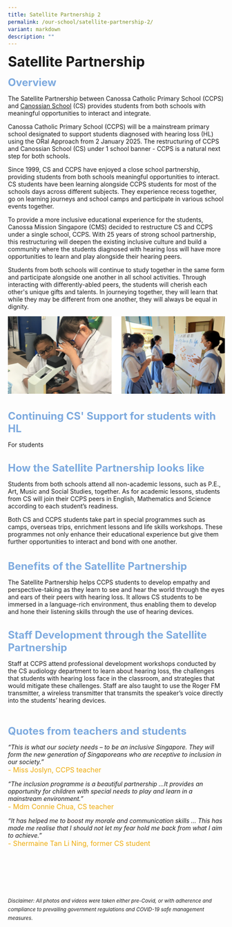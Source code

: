 ```yaml
---
title: Satellite Partnership 2
permalink: /our-school/satellite-partnership-2/
variant: markdown
description: ""
---
```

<b><font size="6">Satellite Partnership</font></b>

<b><font size="5" color="#7daadf">Overview</font></b>

The Satellite Partnership between Canossa Catholic Primary School (CCPS) and&nbsp;[Canossian School](http://www.canossian.edu.sg/)&nbsp;(CS) provides students from both schools with meaningful opportunities to interact and integrate.&nbsp;

Canossa Catholic Primary School (CCPS) will be a mainstream primary school designated to support students diagnosed with hearing loss (HL) using the ORal Approach from 2 January 2025. The restructuring of CCPS and Canossian School (CS) under 1 school banner - CCPS is a natural next step for both schools. 

Since 1999, CS and CCPS have enjoyed a close school partnership, providing students from both schools meaningful opportunities to interact. CS students have been learning alongside CCPS students for most of the schools days across different subjects. They experience recess together, go on learning journeys and school camps and participate in various school events together. 

To provide a more inclusive educational experience for the students, Canossa Mission Singapore (CMS) decided to restructure CS and CCPS under a single school, CCPS. With 25 years of strong school partnership, this restructuring will deepen the existing inclusive culture and build a community where the students diagnosed with hearing loss will have more opportunities to learn and play alongside their hearing peers. 

Students from both schools will continue to study together in the same form and participate alongside one another in all school activities. Through interacting with differently-abled peers, the students will cherish each other's unique gifts and talents. In journeying together, they will learn that while they may be different from one another, they will always be equal in dignity. 


<center>

<img src="/images/Our%20School/Satellite%201.png">

</center>

<br>
<br>
<b><font size="5" color="#7daadf">Continuing CS' Support for students with HL</font></b> 

For students 
<br>
<br>

<b><font size="5" color="#7daadf">How the Satellite Partnership looks like</font></b>

Students from both schools attend all non-academic lessons, such as P.E., Art, Music and Social Studies, together. As for academic lessons, students from CS will join their CCPS peers in English, Mathematics and Science according to each student’s readiness.&nbsp;  
  
Both CS and CCPS students take part in special programmes such as camps, overseas trips, enrichment lessons and life skills workshops. These programmes not only enhance their educational experience but give them further opportunities to interact and bond with one another.  
<br>
<br>
<b><font size="5" color="#7daadf">Benefits of the Satellite Partnership</font></b> 

The Satellite Partnership helps CCPS students to develop empathy and perspective-taking as they learn to see and hear the world through the eyes and ears of their peers with hearing loss. It allows CS students to be immersed in a language-rich environment, thus enabling them to develop and hone their listening skills through the use of hearing devices.&nbsp;
<br>
<br>

<b><font size="5" color="#7daadf">Staff Development through the Satellite Partnership</font></b>

  
Staff at CCPS attend professional development workshops conducted by the CS audiology department to learn about hearing loss, the challenges that students with hearing loss face in the classroom, and strategies that would mitigate these challenges. Staff are also taught to use the Roger FM transmitter, a wireless transmitter that transmits the speaker’s voice directly into the students’ hearing devices.  
<br>
<br>

<b><font size="5" color="#7daadf">Quotes from teachers and students</font></b>  

  
<em>“This is what our society needs – to be an inclusive Singapore. They will form the new generation of Singaporeans who are receptive to inclusion in our society.”</em> 
<br><font size="3" color="#eeac0d">- Miss Joslyn, CCPS teacher</font>

<em>“The inclusion programme is a beautiful partnership …It provides an opportunity for children with special needs to play and learn in a mainstream environment.”</em>
<br><font size="3" color="#eeac0d">- Mdm Connie Chua, CS teacher</font>

<em>“It has helped me to boost my morale and communication skills … This has made me realise that I should not let my fear hold me back from what I aim to achieve.”</em>
<br><font size="3" color="#eeac0d">- Shermaine Tan Li Ning, former CS student</font>  
  
<br><br><br><br><br><br>
<sup>_Disclaimer: All photos and videos were taken either pre-Covid, or with adherence and compliance to prevailing government regulations and COVID-19 safe management measures._</sup>